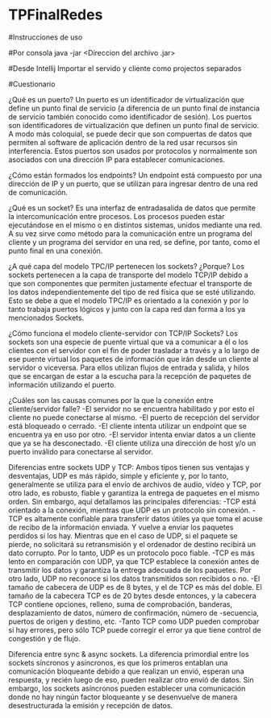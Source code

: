 # TPFinalRedes

#Instrucciones de uso

#Por consola
java -jar <Direccion del archivo .jar>
  
#Desde Intellij
Importar el servido y cliente como projectos separados

#Cuestionario

¿Qué es un puerto?
Un puerto es un identificador de virtualización que define un punto final de servicio (a diferencia de un punto final de instancia de servicio también conocido como identificador de sesión).
Los puertos son identificadores de virtualización que definen un punto final de servicio. A modo más coloquial, se puede decir que son compuertas de datos que permiten al software de aplicación dentro de la red usar recursos sin interferencia. Estos puertos son usados por protocolos y normalmente son asociados con una dirección IP para establecer comunicaciones.


¿Cómo están formados los endpoints?
Un endpoint está compuesto por una dirección de IP y un puerto, que se utilizan para ingresar dentro de una red de comunicación.

¿Qué es un socket?
Es una interfaz de entrada­salida de datos que permite la intercomunicación entre procesos.
Los procesos pueden estar ejecutándose en el mismo o en distintos sistemas, unidos mediante una red.
A su vez sirve como método para la comunicación entre un programa del cliente y un programa del servidor en una red, se define, por tanto, como el punto final en una conexión.

¿A qué capa del modelo TPC/IP pertenecen los sockets? ¿Porque?
Los sockets pertenecen a la capa de transporte del modelo TCP/IP debido a que son componentes que permiten justamente efectuar el transporte de los datos independientemente del tipo de red física que se esté utilizando.
Esto se debe a que el modelo TPC/IP es orientado a la conexión y por lo tanto trabaja puertos lógicos y junto con la capa red dan forma a los ya mencionados Sockets.

¿Cómo funciona el modelo cliente-servidor con TCP/IP Sockets?
Los sockets son una especie de puente virtual que va a comunicar a él o los clientes con el servidor con el fin de poder trasladar a través y a lo largo de ese puente virtual los paquetes de información que irán desde un cliente al servidor o viceversa. Para ellos utilizan flujos de entrada y salida, y hilos que se encargan de estar a la escucha para la recepción de paquetes de información utilizando el puerto.

¿Cuáles son las causas comunes por la que la conexión entre cliente/servidor falle?
-El servidor no se encuentra habilitado y por esto el cliente no puede conectarse al mismo.
-El puerto de recepción del servidor está bloqueado o cerrado.
-El cliente intenta utilizar un endpoint que se encuentra ya en uso por otro.
-El servidor intenta enviar datos a un cliente que ya se ha desconectado.
-El cliente utiliza una dirección de host y/o un puerto inválido para conectarse al servidor.

Diferencias entre sockets UDP y TCP:
Ambos tipos tienen sus ventajas y desventajas, UDP es más rápido, simple y eficiente y, por lo tanto, generalmente se utiliza para el envío de archivos de audio, vídeo y TCP, por otro lado, es robusto, fiable y garantiza la entrega de paquetes en el mismo orden.
Sin embargo, aquí detallamos las principales diferencias:
-TCP está orientado a la conexión, mientras que UDP es un protocolo sin conexión.
-TCP es altamente confiable para transferir datos útiles ya que toma el acuse de recibo de la información enviada. Y vuelve a enviar los paquetes perdidos si los hay. Mientras que en el caso de UDP, si el paquete se pierde, no solicitará su retransmisión y el ordenador de destino recibirá un dato corrupto. Por lo tanto, UDP es un protocolo poco fiable.
-TCP es más lento en comparación con UDP, ya que TCP establece la conexión antes de transmitir los datos y garantiza la entrega adecuada de los paquetes. Por otro lado, UDP no reconoce si los datos transmitidos son recibidos o no.
-El tamaño de cabecera de UDP es de 8 bytes, y el de TCP es más del doble. El tamaño de la cabecera TCP es de 20 bytes desde entonces, y la cabecera TCP contiene opciones, relleno, suma de comprobación, banderas, desplazamiento de datos, número de confirmación, número de -secuencia, puertos de origen y destino, etc.
-Tanto TCP como UDP pueden comprobar si hay errores, pero sólo TCP puede corregir el error ya que tiene control de congestión y de flujo.

Diferencia entre sync & async sockets.
La diferencia primordial entre los sockets síncronos y asíncronos, es que los primeros entablan una comunicación bloqueante debido a que realizan un envió, esperan una respuesta, y recién luego de eso, pueden realizar otro envió de datos. Sin embargo, los sockets asíncronos pueden establecer una comunicación donde no hay ningún factor bloqueante y se desenvuelve de manera desestructurada la emisión y recepción de datos.
